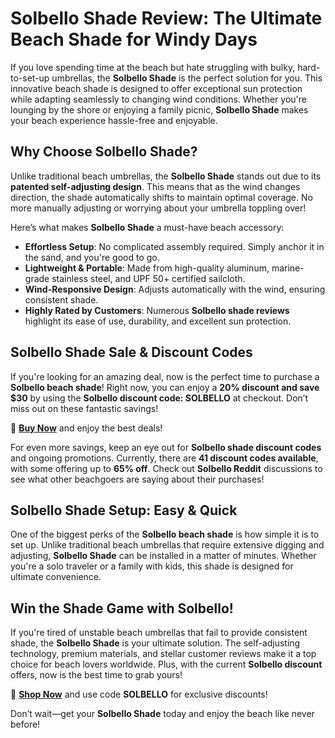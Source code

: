  <h1><strong>Solbello Shade Review: The Ultimate Beach Shade for Windy Days</strong></h1>
<p>If you love spending time at the beach but hate struggling with bulky, hard-to-set-up umbrellas, the <strong>Solbello Shade</strong> is the perfect solution for you. This innovative beach shade is designed to offer exceptional sun protection while adapting seamlessly to changing wind conditions. Whether you're lounging by the shore or enjoying a family picnic, <strong>Solbello Shade</strong> makes your beach experience hassle-free and enjoyable.</p>
<h2><strong>Why Choose Solbello Shade?</strong></h2>
<p>Unlike traditional beach umbrellas, the <strong>Solbello Shade</strong> stands out due to its <strong>patented self-adjusting design</strong>. This means that as the wind changes direction, the shade automatically shifts to maintain optimal coverage. No more manually adjusting or worrying about your umbrella toppling over!</p>
<p>Here’s what makes <strong>Solbello Shade</strong> a must-have beach accessory:</p>
<ul>
    <li><strong>Effortless Setup</strong>: No complicated assembly required. Simply anchor it in the sand, and you're good to go.</li>
    <li><strong>Lightweight & Portable</strong>: Made from high-quality aluminum, marine-grade stainless steel, and UPF 50+ certified sailcloth.</li>
    <li><strong>Wind-Responsive Design</strong>: Adjusts automatically with the wind, ensuring consistent shade.</li>
    <li><strong>Highly Rated by Customers</strong>: Numerous <strong>Solbello shade reviews</strong> highlight its ease of use, durability, and excellent sun protection.</li>
  </ul>
<h2><strong>Solbello Shade Sale & Discount Codes</strong></h2>
 <p>If you're looking for an amazing deal, now is the perfect time to purchase a <strong>Solbello beach shade</strong>! Right now, you can enjoy a <strong>20% discount and save $30</strong> by using the <strong>Solbello discount code: SOLBELLO</strong> at checkout. Don’t miss out on these fantastic savings!</p>
 <p>🔹 <a href="https://solbello.com/?ref=wszlstgr"><strong>Buy Now</strong></a> and enjoy the best deals!</p>
 <p>For even more savings, keep an eye out for <strong>Solbello shade discount codes</strong> and ongoing promotions. Currently, there are <strong>41 discount codes available</strong>, with some offering up to <strong>65% off</strong>. Check out <strong>Solbello Reddit</strong> discussions to see what other beachgoers are saying about their purchases!</p>
<h2><strong>Solbello Shade Setup: Easy & Quick</strong></h2>
 <p>One of the biggest perks of the <strong>Solbello beach shade</strong> is how simple it is to set up. Unlike traditional beach umbrellas that require extensive digging and adjusting, <strong>Solbello Shade</strong> can be installed in a matter of minutes. Whether you're a solo traveler or a family with kids, this shade is designed for ultimate convenience.</p>
 <h2><strong>Win the Shade Game with Solbello!</strong></h2>
<p>If you're tired of unstable beach umbrellas that fail to provide consistent shade, the <strong>Solbello Shade</strong> is your ultimate solution. The self-adjusting technology, premium materials, and stellar customer reviews make it a top choice for beach lovers worldwide. Plus, with the current <strong>Solbello discount</strong> offers, now is the best time to grab yours!</p>
 <p>🔹 <a href="https://solbello.com/?ref=wszlstgr"><strong>Shop Now</strong></a> and use code <strong>SOLBELLO</strong> for exclusive discounts!</p>
 <p>Don’t wait—get your <strong>Solbello Shade</strong> today and enjoy the beach like never before!</p>
</body>
</html>
